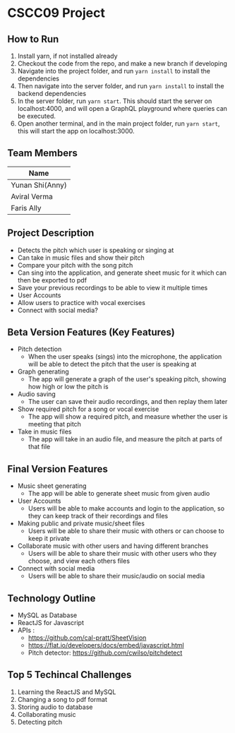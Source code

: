 # CSCC09 Project

## How to Run
1. Install yarn, if not installed already
2. Checkout the code from the repo, and make a new branch if developing
3. Navigate into the project folder, and run `yarn install` to install the dependencies
4. Then navigate into the server folder, and run `yarn install` to install the backend dependencies
5. In the server folder, run `yarn start`. This should start the server on localhost:4000, and will open a GraphQL playground where queries can be executed.
6. Open another terminal, and in the main project folder, run `yarn start`, this will start the app on localhost:3000.



## Team Members

| Name | 
| ------ |
| Yunan Shi(Anny) | 
| Aviral Verma | 
| Faris Ally | 

## Project Description
-  Detects the pitch which user is speaking or singing at  
-  Can take in music files and show their pitch  
-  Compare your pitch with the song pitch  
-  Can sing into the application, and generate sheet music for it which can then be exported to pdf  
-  Save your previous recordings to be able to view it multiple times  
-  User Accounts  
-  Allow users to practice with vocal exercises  
-  Connect with social media?  

## Beta Version Features (Key Features)
-  Pitch detection
    - When the user speaks (sings) into the microphone, the application will be able to detect the pitch that the user is           speaking at
-  Graph generating
    - The app will generate a graph of the user's speaking pitch, showing how high or low the pitch is
-  Audio saving
    - The user can save their audio recordings, and then replay them later
-  Show required pitch for a song or vocal exercise
    - The app will show a required pitch, and measure whether the user is meeting that pitch
-  Take in music files
    - The app will take in an audio file, and measure the pitch at parts of that file

## Final Version Features
-  Music sheet generating
    - The app will be able to generate sheet music from given audio
-  User Accounts
    - Users will be able to make accounts and login to the application, so they can keep track of their recordings and files
-  Making public and private music/sheet files
    - Users will be able to share their music with others or can choose to keep it private
-  Collaborate music with other users and having different branches
    - Users will be able to share their music with other users who they choose, and view each others files
-  Connect with social media
    - Users will be able to share their music/audio on social media

## Technology Outline
-  MySQL as Database  
-  ReactJS for Javascript  
-  APIs :  
    -   https://github.com/cal-pratt/SheetVision  
    -   https://flat.io/developers/docs/embed/javascript.html  
    -   Pitch detector: https://github.com/cwilso/pitchdetect  

## Top 5 Techincal Challenges 
1.  Learning the ReactJS and MySQL  
2.  Changing a song to pdf format  
3.  Storing audio to database  
4.  Collaborating music   
5.  Detecting pitch  
